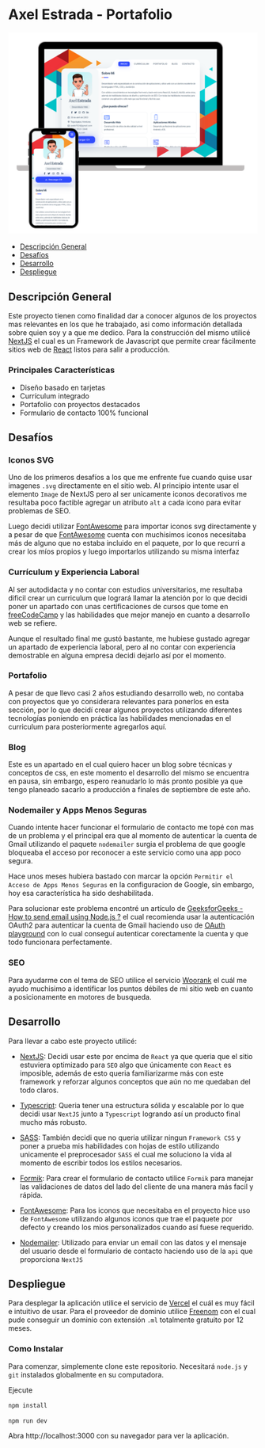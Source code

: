# Axel Estrada - Portafolio

![Axel Estrada - Portafolio](./readme-preview.png)

- [Descripción General](#descripción-general)
- [Desafíos](#desafíos)
- [Desarrollo](#desarrollo)
- [Despliegue](#despliegue)

## Descripción General

Este proyecto tienen como finalidad dar a conocer algunos de los proyectos mas relevantes en los que he trabajado, asi como información detallada sobre quien soy y a que me dedico. Para la construcción del mismo utilicé [NextJS](https://nextjs.org/) el cual es un Framework de Javascript que permite crear fácilmente sitios web de [React](https://reactjs.org/) listos para salir a producción.

### Principales Características

- Diseño basado en tarjetas
- Currículum integrado
- Portafolio con proyectos destacados
- Formulario de contacto 100% funcional

## Desafíos

### Iconos SVG

Uno de los primeros desafíos a los que me enfrente fue cuando quise usar imagenes `.svg` directamente en el sitio web. Al principio intente usar el elemento `Image` de NextJS pero al ser unicamente iconos decorativos me resultaba poco factible agregar un atributo `alt` a cada icono para evitar problemas de SEO.

Luego decidi utilizar [FontAwesome](https://fontawesome.com/) para importar iconos svg directamente y a pesar de que [FontAwesome](https://fontawesome.com/) cuenta con muchisimos iconos necesitaba más de alguno que no estaba incluido en el paquete, por lo que recurri a crear los míos propios y luego importarlos utilizando su misma interfaz

### Currículum y Experiencia Laboral

Al ser autodidacta y no contar con estudios universitarios, me resultaba dificil crear un curriculum que logrará llamar la atención por lo que decidi poner un apartado con unas certificaciones de cursos que tome en [freeCodeCamp](https://freecodecamp.org) y las habilidades que mejor manejo en cuanto a desarrollo web se refiere.

Aunque el resultado final me gustó bastante, me hubiese gustado agregar un apartado de experiencia laboral, pero al no contar con experiencia demostrable en alguna empresa decidi dejarlo así por el momento.

### Portafolio

A pesar de que llevo casi 2 años estudiando desarrollo web, no contaba con proyectos que yo considerara relevantes para ponerlos en esta sección, por lo que decidí crear algunos proyectos utilizando diferentes tecnologías poniendo en práctica las habilidades mencionadas en el curriculum para posteriormente agregarlos aquí.

### Blog

Este es un apartado en el cual quiero hacer un blog sobre técnicas y conceptos de css, en este momento el desarrollo del mismo se encuentra en pausa, sin embargo, espero reanudarlo lo más pronto posible ya que tengo planeado sacarlo a producción a finales de septiembre de este año.

### Nodemailer y Apps Menos Seguras

Cuando intente hacer funcionar el formulario de contacto me topé con mas de un problema y el principal era que al momento de autenticar la cuenta de Gmail utilizando el paquete `nodemailer` surgia el problema de que google bloqueaba el acceso por reconocer a este servicio como una app poco segura.

Hace unos meses hubiera bastado con marcar la opción `Permitir el Acceso de Apps Menos Seguras` en la configuracion de Google, sin embargo, hoy esa característica ha sido deshabilitada.

Para solucionar este problema encontré un artículo de [GeeksforGeeks - How to send email using Node.js ?](https://www.geeksforgeeks.org/how-to-send-email-using-node-js/) el cual recomienda usar la autenticación OAuth2 para autenticar la cuenta de Gmail haciendo uso de [OAuth playground](https://developers.google.com/oauthplayground/) con lo cual conseguí autenticar corectamente la cuenta y que todo funcionara perfectamente.

### SEO

Para ayudarme con el tema de SEO utilice el servicio [Woorank](https://www.woorank.com/) el cuál me ayudo muchisimo a identificar los puntos débiles de mi sitio web en cuanto a posicionamente en motores de busqueda.

## Desarrollo

Para llevar a cabo este proyecto utilicé:

- [NextJS](https://nextjs.org): Decidi usar este por encima de `React` ya que queria que el sitio estuviera optimizado para `SEO` algo que únicamente con `React` es imposible, además de esto queria familiarizarme más con este framework y reforzar algunos conceptos que aún no me quedaban del todo claros.

- [Typescript](https://www.typescriptlang.org/): Queria tener una estructura sólida y escalable por lo que decidi usar `NextJS` junto a `Typescript` logrando así un producto final mucho más robusto.

- [SASS](https://sass-lang.com/): También decidi que no queria utilizar ningun `Framework CSS` y poner a prueba mis habilidades con hojas de estilo utilizando unicamente el preprocesador `SASS` el cual me soluciono la vida al momento de escribir todos los estilos necesarios.

- [Formik](https://formik.org/): Para crear el formulario de contacto utilice `Formik` para manejar las validaciones de datos del lado del cliente de una manera más facil y rápida.

- [FontAwesome](https://fontawesome.com): Para los iconos que necesitaba en el proyecto hice uso de `FontAwesome` utilizando algunos iconos que trae el paquete por defecto y creando los mios personalizados cuando así fuese requerido.

- [Nodemailer](https://nodemailer.com/): Utilizado para enviar un email con las datos y el mensaje del usuario desde el formulario de contacto haciendo uso de la `api` que proporciona `NextJS`

## Despliegue

Para desplegar la aplicación utilice el servicio de [Vercel](https://vercel.com) el cuál es muy fácil e intuitivo de usar. Para el proveedor de dominio utilice [Freenom](https://freenom.com) con el cual pude conseguir un dominio con extensión `.ml` totalmente gratuito por 12 meses.

### Como Instalar

Para comenzar, simplemente clone este repositorio. Necesitará `node.js` y `git` instalados globalmente en su computadora.

Ejecute

```bash
npm install
```

```bash
npm run dev
```

Abra http://localhost:3000 con su navegador para ver la aplicación.
